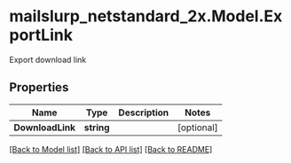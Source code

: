 # mailslurp_netstandard_2x.Model.ExportLink
Export download link

## Properties

Name | Type | Description | Notes
------------ | ------------- | ------------- | -------------
**DownloadLink** | **string** |  | [optional] 

[[Back to Model list]](../README#documentation-for-models) [[Back to API list]](../README#documentation-for-api-endpoints) [[Back to README]](../README)

